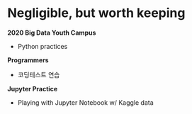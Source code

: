 # Negligible, but worth keeping

**2020 Big Data Youth Campus**
  - Python practices

**Programmers**
  - 코딩테스트 연습

**Jupyter Practice**
  - Playing with Jupyter Notebook w/ Kaggle data
